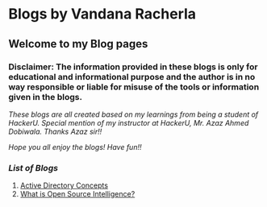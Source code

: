 # **Blogs by Vandana Racherla**
## **Welcome to my Blog pages**

### Disclaimer: The information provided in these blogs is only for educational and informational purpose and the author is in no way responsible or liable for misuse of the tools or information given in the blogs.



*These blogs are all created based on my learnings from being a student of HackerU. Special mention of my instructor at HackerU, Mr. Azaz Ahmed Dobiwala. Thanks Azaz sir!!*


*Hope you all enjoy the blogs!*
*Have fun!!*

### *List of Blogs*

1. [Active Directory Concepts](https://vandanarach.github.io/Blogs/Active_Directory_Concepts)
2. [What is Open Source Intelligence?](https://vandanarach.github.io/Blogs/OSINT)




